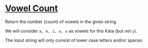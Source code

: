 # [Vowel Count](https://www.codewars.com/kata/54ff3102c1bad923760001f3)

Return the number (count) of vowels in the given string.

We will consider `a, e, i, o, u` as vowels for this Kata (but not `y`).

The input string will only consist of lower case letters and/or spaces.
